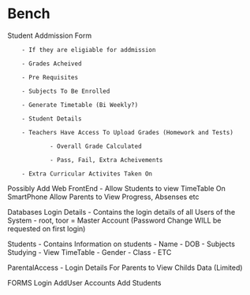 # Bench



Student Addmission Form

		- If they are eligiable for addmission

		- Grades Acheived

		- Pre Requisites

		- Subjects To Be Enrolled

		- Generate Timetable (Bi Weekly?)

		- Student Details

		- Teachers Have Access To Upload Grades (Homework and Tests)

				- Overall Grade Calculated

				- Pass, Fail, Extra Acheivements

		- Extra Curricular Activites Taken On


Possibly Add Web FrontEnd - Allow Students to view TimeTable On SmartPhone
Allow Parents to View Progress, Absenses etc

Databases
Login Details
	- Contains the login details of all Users of the System
	- root, toor = Master Account (Password Change WILL be requested on first login)

Students
	- Contains Information on students
	- Name
	- DOB
	- Subjects Studying
	- View TimeTable
	- Gender
	- Class
	- ETC

ParentalAccess
	- Login Details For Parents to View Childs Data (Limited)


FORMS
Login
AddUser Accounts
Add Students